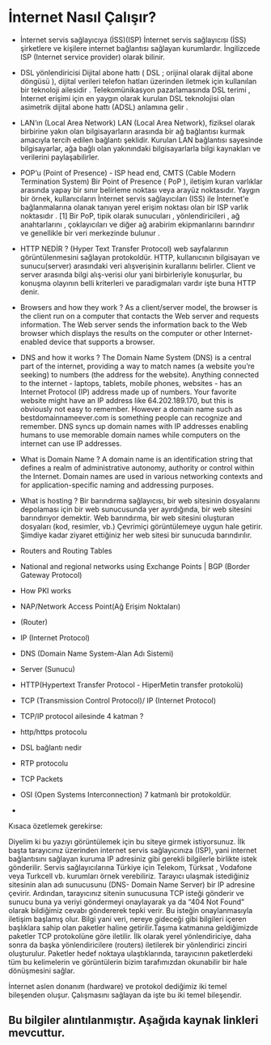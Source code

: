 # İnternet Nasıl Çalışır?

- İnternet servis sağlayıcıya (İSS)(ISP)
  İnternet servis sağlayıcısı (İSS) şirketlere ve kişilere internet bağlantısı sağlayan kurumlardır. İngilizcede ISP (Internet service provider) olarak bilinir.

- DSL yönlendiricisi
  Dijital abone hattı ( DSL ; orijinal olarak dijital abone döngüsü ), dijital verileri telefon hatları üzerinden iletmek için kullanılan bir teknoloji ailesidir . Telekomünikasyon pazarlamasında DSL terimi , İnternet erişimi için en yaygın olarak kurulan DSL teknolojisi olan asimetrik dijital abone hattı (ADSL) anlamına gelir .

- LAN‘ın (Local Area Network)
  LAN (Local Area Network), fiziksel olarak birbirine yakın olan bilgisayarların arasında bir ağ bağlantısı kurmak amacıyla tercih edilen bağlantı şeklidir. Kurulan LAN bağlantısı sayesinde bilgisayarlar, ağa bağlı olan yakınındaki bilgisayarlarla bilgi kaynakları ve verilerini paylaşabilirler.

- POP‘u (Point of Presence) - ISP head end, CMTS (Cable Modern Termination System)
  Bir Point of Presence ( PoP ), iletişim kuran varlıklar arasında yapay bir sınır belirleme noktası veya arayüz noktasıdır. Yaygın bir örnek, kullanıcıların İnternet servis sağlayıcıları (ISS) ile İnternet'e bağlanmalarına olanak tanıyan yerel erişim noktası olan bir ISP varlık noktasıdır . [1] Bir PoP, tipik olarak sunucuları , yönlendiricileri , ağ anahtarlarını , çoklayıcıları ve diğer ağ arabirim ekipmanlarını barındırır ve genellikle bir veri merkezinde bulunur .

- HTTP NEDİR ?
  (Hyper Text Transfer Protocol) web sayfalarının görüntülenmesini sağlayan protokoldür. HTTP, kullanıcının bilgisayarı ve sunucu(server) arasındaki veri alışverişinin kurallarını belirler. Client ve server arasında bilgi alış-verisi olur yani birbirleriyle konuşurlar, bu konuşma olayının belli kriterleri ve paradigmaları vardır işte buna HTTP
  denir.

- Browsers and how they work ?
  As a client/server model, the browser is the client run on a computer that contacts the Web server and requests information. The Web server sends the information back to the Web browser which displays the results on the computer or other Internet-enabled device that supports a browser.

- DNS and how it works ?
  The Domain Name System (DNS) is a central part of the internet, providing a way to match names (a website you’re seeking) to numbers (the address for the website). Anything connected to the internet - laptops, tablets, mobile phones, websites - has an Internet Protocol (IP) address made up of numbers. Your favorite website might have an IP address like 64.202.189.170, but this is obviously not easy to remember. However a domain name such as bestdomainnameever.com is something people can recognize and remember. DNS syncs up domain names with IP addresses enabling humans to use memorable domain names while computers on the internet can use IP addresses.

- What is Domain Name ?
  A domain name is an identification string that defines a realm of administrative autonomy, authority or control within the Internet. Domain names are used in various networking contexts and for application-specific naming and addressing purposes.

- What is hosting ?
  Bir barındırma sağlayıcısı, bir web sitesinin dosyalarını depolaması için bir web sunucusunda yer ayırdığında, bir web sitesini barındırıyor demektir. Web barındırma, bir web sitesini oluşturan dosyaları (kod, resimler, vb.) Çevrimiçi görüntülemeye uygun hale getirir. Şimdiye kadar ziyaret ettiğiniz her web sitesi bir sunucuda barındırılır.

- Routers and Routing Tables

- National and regional networks using Exchange Points | BGP (Border Gateway Protocol)

- How PKI works

- NAP/Network Access Point(Ağ Erişim Noktaları)

- (Router)

- IP (Internet Protocol)

- DNS (Domain Name System-Alan Adı Sistemi)

- Server (Sunucu)

- HTTP(Hypertext Transfer Protocol - HiperMetin transfer protokolü)

- TCP (Transmission Control Protocol)/ IP (Internet Protocol)

- TCP/IP protocol ailesinde 4 katman ?

- http/https protocolu

- DSL bağlantı nedir

- RTP protocolu

- TCP Packets

- OSI (Open Systems Interconnection) 7 katmanlı bir protokoldür.

-

Kısaca özetlemek gerekirse:

Diyelim ki bu yazıyı görüntülemek için bu siteye girmek istiyorsunuz. İlk başta tarayıcınız üzerinden internet servis sağlayıcınıza (ISP), yani internet bağlantısını sağlayan kuruma IP adresiniz gibi gerekli bilgilerle birlikte istek gönderilir. Servis sağlayıcılarına Türkiye için Telekom, Türksat , Vodafone veya Turkcell vb. kurumları örnek verebiliriz. Tarayıcı ulaşmak istediğiniz sitesinin alan adı sunucusunu (DNS- Domain Name Server) bir IP adresine çevirir. Ardından, tarayıcınız sitenin sunucusuna TCP isteği gönderir ve sunucu buna ya veriyi göndermeyi onaylayarak ya da “404 Not Found” olarak bildiğimiz cevabı göndererek tepki verir. Bu isteğin onaylanmasıyla iletişim başlamış olur. Bilgi yani veri, nereye gideceği gibi bilgileri içeren başlıklara sahip olan paketler haline getirilir.Taşıma katmanına geldiğimizde paketler TCP protokolüne göre iletilir. İlk olarak yerel yönlendiriciye, daha sonra da başka yönlendiricilere (routers) iletilerek bir yönlendirici zinciri oluşturulur. Paketler hedef noktaya ulaştıklarında, tarayıcının paketlerdeki tüm bu kelimelerin ve görüntülerin bizim tarafımızdan okunabilir bir hale dönüşmesini sağlar.

İnternet aslen donanım (hardware) ve protokol dediğimiz iki temel bileşenden oluşur. Çalışmasını sağlayan da işte bu iki temel bileşendir.

## Bu bilgiler alıntılanmıştır. Aşağıda kaynak linkleri mevcuttur.
